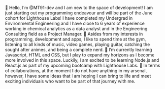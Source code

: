👋 Hello, I’m @MT91-dev and I am new to the space of development! I am just starting out my programming endeavour and will be part of the June cohort for Lighthouse Labs!
I have completed my Undergrad in Environmental Engineering and I have close to 6 years of experience working in chemical analytics as a data analyst and in the Engineering Consulting field as a Project Manager.
👀 Asides from my interests in programming, development and apps, I like to spend time at the gym, listening to all kinds of music, video games, playing guitar, catching the sought after animes, and being a complete nerd.
🌱 I’m currently learning Javascript, HTML and CSS, but I play to expand my horizons as I become more involved in this space. Luckily, I am excited to be learning Node.js and React.js as part of my upcoming bootcamp with Lighthouse Labs.
💞️ In terms of collaborations, at the moment I do not have anything in my arsenal, however, I have some ideas that I am hoping I can bring to life and meet exciting individuals who want to be part of that journey with me. 

<!---
MT91-dev/MT91-dev is a ✨ special ✨ repository because its `README.md` (this file) appears on your GitHub profile.
You can click the Preview link to take a look at your changes.
--->
